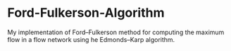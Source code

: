 # Ford-Fulkerson-Algorithm
My implementation of Ford–Fulkerson method for computing the maximum flow in a flow network using he Edmonds–Karp algorithm. 
